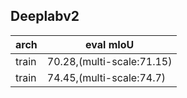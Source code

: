 
## Deeplabv2

|arch|eval mIoU|
|----|----|
|train|70.28,(multi-scale:71.15)|
|train|74.45,(multi-scale:74.7)|

